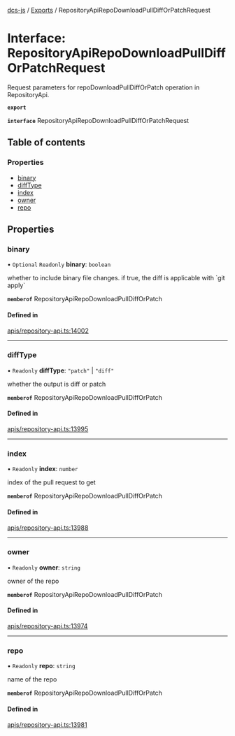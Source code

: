 [dcs-js](../README.md) / [Exports](../modules.md) / RepositoryApiRepoDownloadPullDiffOrPatchRequest

# Interface: RepositoryApiRepoDownloadPullDiffOrPatchRequest

Request parameters for repoDownloadPullDiffOrPatch operation in RepositoryApi.

**`export`**

**`interface`** RepositoryApiRepoDownloadPullDiffOrPatchRequest

## Table of contents

### Properties

- [binary](RepositoryApiRepoDownloadPullDiffOrPatchRequest.md#binary)
- [diffType](RepositoryApiRepoDownloadPullDiffOrPatchRequest.md#difftype)
- [index](RepositoryApiRepoDownloadPullDiffOrPatchRequest.md#index)
- [owner](RepositoryApiRepoDownloadPullDiffOrPatchRequest.md#owner)
- [repo](RepositoryApiRepoDownloadPullDiffOrPatchRequest.md#repo)

## Properties

### <a id="binary" name="binary"></a> binary

• `Optional` `Readonly` **binary**: `boolean`

whether to include binary file changes. if true, the diff is applicable with &#x60;git apply&#x60;

**`memberof`** RepositoryApiRepoDownloadPullDiffOrPatch

#### Defined in

[apis/repository-api.ts:14002](https://github.com/unfoldingWord/dcs-js/blob/b29eb7a/apis/repository-api.ts#L14002)

___

### <a id="difftype" name="difftype"></a> diffType

• `Readonly` **diffType**: ``"patch"`` \| ``"diff"``

whether the output is diff or patch

**`memberof`** RepositoryApiRepoDownloadPullDiffOrPatch

#### Defined in

[apis/repository-api.ts:13995](https://github.com/unfoldingWord/dcs-js/blob/b29eb7a/apis/repository-api.ts#L13995)

___

### <a id="index" name="index"></a> index

• `Readonly` **index**: `number`

index of the pull request to get

**`memberof`** RepositoryApiRepoDownloadPullDiffOrPatch

#### Defined in

[apis/repository-api.ts:13988](https://github.com/unfoldingWord/dcs-js/blob/b29eb7a/apis/repository-api.ts#L13988)

___

### <a id="owner" name="owner"></a> owner

• `Readonly` **owner**: `string`

owner of the repo

**`memberof`** RepositoryApiRepoDownloadPullDiffOrPatch

#### Defined in

[apis/repository-api.ts:13974](https://github.com/unfoldingWord/dcs-js/blob/b29eb7a/apis/repository-api.ts#L13974)

___

### <a id="repo" name="repo"></a> repo

• `Readonly` **repo**: `string`

name of the repo

**`memberof`** RepositoryApiRepoDownloadPullDiffOrPatch

#### Defined in

[apis/repository-api.ts:13981](https://github.com/unfoldingWord/dcs-js/blob/b29eb7a/apis/repository-api.ts#L13981)
